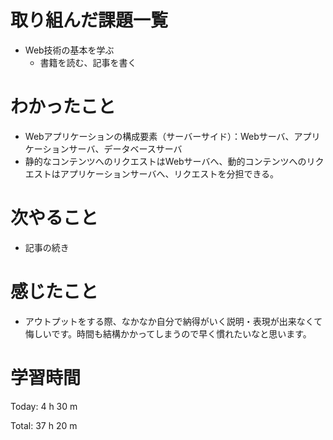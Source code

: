 # 取り組んだ課題一覧
- Web技術の基本を学ぶ
	- 書籍を読む、記事を書く
# わかったこと
- Webアプリケーションの構成要素（サーバーサイド）：Webサーバ、アプリケーションサーバ、データベースサーバ
- 静的なコンテンツへのリクエストはWebサーバへ、動的コンテンツへのリクエストはアプリケーションサーバへ、リクエストを分担できる。

# 次やること
- 記事の続き
# 感じたこと
- アウトプットをする際、なかなか自分で納得がいく説明・表現が出来なくて悔しいです。時間も結構かかってしまうので早く慣れたいなと思います。
# 学習時間
Today: 4 h 30 m

Total: 37 h 20 m
